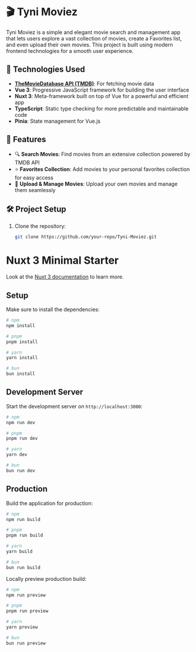 # 🎬 Tyni Moviez

Tyni Moviez is a simple and elegant movie search and management app that lets users explore a vast collection of movies, create a Favorites list, and even upload their own movies. This project is built using modern frontend technologies for a smooth user experience.

## 🚀 Technologies Used

- **[TheMovieDatabase API (TMDB)](https://www.themoviedb.org/documentation/api)**: For fetching movie data
- **Vue 3**: Progressive JavaScript framework for building the user interface
- **Nuxt 3**: Meta-framework built on top of Vue for a powerful and efficient app
- **TypeScript**: Static type checking for more predictable and maintainable code
- **Pinia**: State management for Vue.js

## 📱 Features

- 🔍 **Search Movies**: Find movies from an extensive collection powered by TMDB API
- ⭐ **Favorites Collection**: Add movies to your personal favorites collection for easy access
- 🎥 **Upload & Manage Movies**: Upload your own movies and manage them seamlessly

## 🛠️ Project Setup

1. Clone the repository:
   ```bash
   git clone https://github.com/your-repo/Tyni-Moviez.git
   
# Nuxt 3 Minimal Starter

Look at the [Nuxt 3 documentation](https://nuxt.com/docs/getting-started/introduction) to learn more.

## Setup

Make sure to install the dependencies:

```bash
# npm
npm install

# pnpm
pnpm install

# yarn
yarn install

# bun
bun install
```

## Development Server

Start the development server on `http://localhost:3000`:

```bash
# npm
npm run dev

# pnpm
pnpm run dev

# yarn
yarn dev

# bun
bun run dev
```

## Production

Build the application for production:

```bash
# npm
npm run build

# pnpm
pnpm run build

# yarn
yarn build

# bun
bun run build
```

Locally preview production build:

```bash
# npm
npm run preview

# pnpm
pnpm run preview

# yarn
yarn preview

# bun
bun run preview
```

